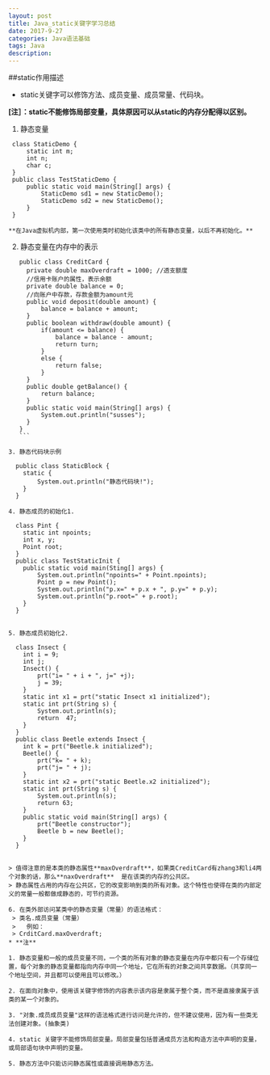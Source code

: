 ```yaml
---
layout: post
title: Java_static关键字学习总结
date: 2017-9-27
categories: Java语法基础
tags: Java
description: 
---
```



##static作用描述


* static关键字可以修饰方法、成员变量、成员常量、代码块。

**[注］：static不能修饰局部变量，具体原因可以从static的内存分配得以区别。**

   1. 静态变量

   ```
	class StaticDemo {
		static int m;
		int n;
		char c;
	}
	public class TestStaticDemo {
		public static void main(String[] args) {
			StaticDemo sd1 = new StaticDemo();
			StaticDemo sd2 = new StaticDemo();
		}
	}
   ```
	**在Java虚拟机内部，第一次使用类时初始化该类中的所有静态变量，以后不再初始化。**

   2. 静态变量在内存中的表示

   ```
	  public class CreditCard {
	  	private double maxOverdraft = 1000; //透支额度
	  	//信用卡账户的属性，表示余额
	  	private double balance = 0;
	  	//向账户中存款，存款金额为amount元
	  	public void deposit(double amount) {
	  		balance = balance + amount;	
	  	}
	  	public boolean withdraw(double amount) {
	  		if(amount <= balance) {
	  			balance = balance - amount;
	  			return turn;
	  		}
	  		else {
	  			return false;
	 	 	}
	  	}
	  	public double getBalance() {
	  		return balance;
	  	} 
	  	public static void main(String[] args) {
	  		System.out.println("susses");
	  	}
	  }
	  ```

   3. 静态代码块示例

   ```
	  public class StaticBlock {
	  	static {
	  		System.out.println("静态代码块!");
	  	}
	  }
   ```
   4. 静态成员的初始化1.
   ```
	  class Pint {
	  	static int npoints;
	  	int x, y;
	  	Point root;
	  }
	  public class TestStaticInit {
	  	public static void main(Sting[] args) {
	  		System.out.println("npoints=" + Point.npoints);
	  		Point p = new Point();
	  		System.out.println("p.x=" + p.x + ", p.y=" + p.y);
	  		System.out.println("p.root=" + p.root);
	  	}
	  }
   ```

   5. 静态成员初始化2.

   ```
	  class Insect {
	  	int i = 9;
	  	int j;
	  	Insect() {
	  		prt("i= " + i + ", j=" +j);
	  		j = 39;
	  	}
	  	static int x1 = prt("static Insect x1 initialized");
	  	static int prt(String s) {
	  		System.out.println(s);
	  		return  47;
	  	}
	  }
	  public class Beetle extends Insect {
	  	int k = prt("Beetle.k initialized");
	  	Beetle() {
	  		prt("k= " + k);
	  		prt("j= " + j);
	  	}
	  	static int x2 = prt("static Beetle.x2 initialized");
	  	static int prt(String s) {
	  		System.out.println(s);
	  		return 63;
	  	}
	  	public static void main(String[] args) {
	  		prt("Beetle constructor");
	  		Beetle b = new Beetle();
	  	}
	  }
   ```

   > 值得注意的是本类的静态属性**maxOverdraft**，如果类CreditCard有zhang3和li4两个对象的话，那么**naxOverdraft**  是在该类的内存的公共区。
   > 静态属性占用的内存在公共区，它的改变影响到类的所有对象。这个特性也使得在类的内部定义的常量一般都做成静态的，可节约资源。

   6. 在类外部访问某类中的静态变量（常量）的语法格式：
    > 类名.成员变量（常量）
    >   例如：
    > CrditCard.maxOverdraft;
   * **注**

   1. 静态变量和一般的成员变量不同，一个类的所有对象的静态变量在内存中都只有一个存储位置，每个对象的静态变量都指向内存中同一个地址，它在所有的对象之间共享数据。（共享同一个地址空间，并且都可以使用且可以修改。）

   2. 在面向对象中，使用该关键字修饰的内容表示该内容是隶属于整个类，而不是直接隶属于该类的某一个对象的。

   3. "对象.成员成员变量"这样的语法格式进行访问是允许的，但不建议使用，因为有一些类无法创建对象。(抽象类)

   4. static 关键字不能修饰局部变量。局部变量包括普通成员方法和构造方法中声明的变量，或局部语句块中声明的变量。
  
   5. 静态方法中只能访问静态属性或直接调用静态方法。

